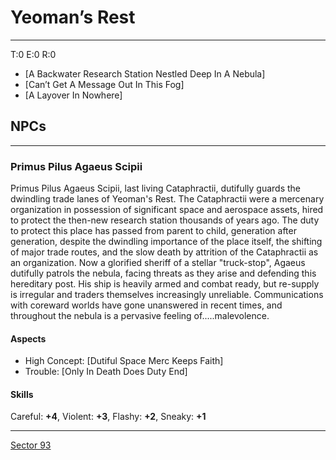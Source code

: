 # Yeoman’s Rest
___
T:0 E:0 R:0
- [A Backwater Research Station Nestled Deep In A Nebula]
- [Can’t Get A Message Out In This Fog]
- [A Layover In Nowhere]

## NPCs
___
### Primus Pilus Agaeus Scipii
Primus Pilus Agaeus Scipii, last living Cataphractii, dutifully guards the dwindling trade lanes of Yeoman's Rest. The Cataphractii were a mercenary organization in possession of significant space and aerospace assets, hired to protect the then-new research station thousands of years ago. The duty to protect this place has passed from parent to child, generation after generation, despite the dwindling importance of the place itself, the shifting of major trade routes, and the slow death by attrition of the Cataphractii as an organization. Now a glorified sheriff of a stellar "truck-stop", Agaeus dutifully patrols the nebula, facing threats as they arise and defending this hereditary post. His ship is heavily armed and combat ready, but re-supply is irregular and traders themselves increasingly unreliable. Communications with coreward worlds have gone unanswered in recent times, and throughout the nebula is a pervasive feeling of.....malevolence.

#### Aspects
- High Concept: [Dutiful Space Merc Keeps Faith]
- Trouble: [Only In Death Does Duty End]

#### Skills
Careful: **+4**, Violent: **+3**, Flashy: **+2**, Sneaky: **+1**

___
[Sector 93](../../Sector93.md)